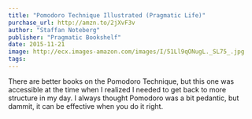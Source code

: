 ```yaml
---
title: "Pomodoro Technique Illustrated (Pragmatic Life)"
purchase_url: http://amzn.to/2jXvF3v
author: "Staffan Noteberg"
publisher: "Pragmatic Bookshelf"
date: 2015-11-21
image: http://ecx.images-amazon.com/images/I/51Ll9qONugL._SL75_.jpg
tags:
---
```


There are better books on the Pomodoro Technique, but this one was accessible at the time when I realized I needed to get back to more structure in my day. I always thought Pomodoro was a bit pedantic, but dammit, it can be effective when you do it right.
